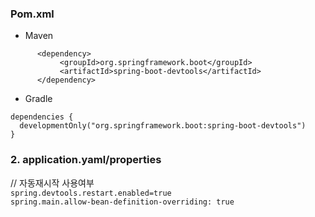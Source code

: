  ### Pom.xml
 - Maven
  ```
        <dependency>
             <groupId>org.springframework.boot</groupId>
             <artifactId>spring-boot-devtools</artifactId>
        </dependency>
  ```
  - Gradle
  ```
  dependencies {
    developmentOnly("org.springframework.boot:spring-boot-devtools")
  }
```
 ### 2. application.yaml/properties
 
 // 자동재시작 사용여부     
`spring.devtools.restart.enabled=true`      
`spring.main.allow-bean-definition-overriding: true`
